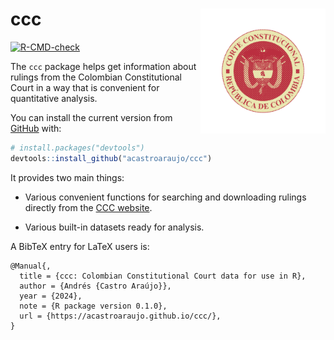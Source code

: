 
<!-- README.md is generated from README.Rmd. Please edit that file -->

# ccc <img src="man/figures/logo.png" align="right" height="138" style="float:right; height:200px;">

<!-- badges: start -->

[![R-CMD-check](https://github.com/acastroaraujo/ccc/actions/workflows/R-CMD-check.yaml/badge.svg)](https://github.com/acastroaraujo/ccc/actions/workflows/R-CMD-check.yaml)
<!-- badges: end -->

The `ccc` package helps get information about rulings from the Colombian
Constitutional Court in a way that is convenient for quantitative
analysis.

You can install the current version from [GitHub](https://github.com/)
with:

``` r
# install.packages("devtools")
devtools::install_github("acastroaraujo/ccc")
```

It provides two main things:

- Various convenient functions for searching and downloading rulings
  directly from the [CCC
  website](https://www.corteconstitucional.gov.co/).

- Various built-in datasets ready for analysis.

A BibTeX entry for LaTeX users is:

    @Manual{,
      title = {ccc: Colombian Constitutional Court data for use in R},
      author = {Andrés {Castro Araújo}},
      year = {2024},
      note = {R package version 0.1.0},
      url = {https://acastroaraujo.github.io/ccc/},
    }
